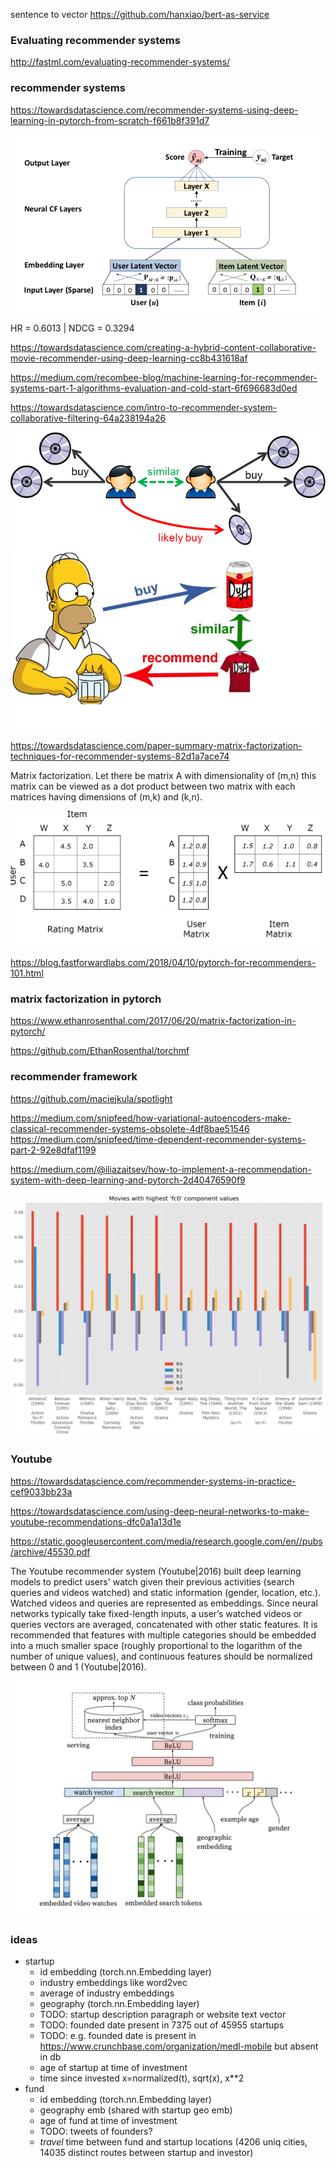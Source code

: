 sentence to vector https://github.com/hanxiao/bert-as-service

### Evaluating recommender systems

http://fastml.com/evaluating-recommender-systems/

### recommender systems 

https://towardsdatascience.com/recommender-systems-using-deep-learning-in-pytorch-from-scratch-f661b8f391d7

![rec1](rec1.png)

HR = 0.6013 | NDCG = 0.3294

https://towardsdatascience.com/creating-a-hybrid-content-collaborative-movie-recommender-using-deep-learning-cc8b431618af

https://medium.com/recombee-blog/machine-learning-for-recommender-systems-part-1-algorithms-evaluation-and-cold-start-6f696683d0ed

https://towardsdatascience.com/intro-to-recommender-system-collaborative-filtering-64a238194a26

![rec1](user1.png)
![rec1](item1.png)


https://towardsdatascience.com/paper-summary-matrix-factorization-techniques-for-recommender-systems-82d1a7ace74

Matrix factorization. Let there be matrix A with dimensionality of (m,n) this matrix can be viewed as a dot product between two matrix with each matrices having dimensions of (m,k) and (k,n).

![rec1](mfact1.png)


https://blog.fastforwardlabs.com/2018/04/10/pytorch-for-recommenders-101.html

### matrix factorization in pytorch

https://www.ethanrosenthal.com/2017/06/20/matrix-factorization-in-pytorch/

https://github.com/EthanRosenthal/torchmf


### recommender framework
https://github.com/maciejkula/spotlight


https://medium.com/snipfeed/how-variational-autoencoders-make-classical-recommender-systems-obsolete-4df8bae51546
https://medium.com/snipfeed/time-dependent-recommender-systems-part-2-92e8dfaf1199

https://medium.com/@iliazaitsev/how-to-implement-a-recommendation-system-with-deep-learning-and-pytorch-2d40476590f9

![rec1](embed_fc1.png)


### Youtube

https://towardsdatascience.com/recommender-systems-in-practice-cef9033bb23a

https://towardsdatascience.com/using-deep-neural-networks-to-make-youtube-recommendations-dfc0a1a13d1e

https://static.googleusercontent.com/media/research.google.com/en//pubs/archive/45530.pdf

The Youtube recommender system (Youtube|2016) built deep learning models to predict users' watch given their previous activities (search queries and videos watched) and static information (gender, location, etc.). Watched videos and queries are represented as embeddings. Since neural networks typically take fixed-length inputs, a user’s watched videos or queries vectors are averaged, concatenated with other static features. It is recommended that features with multiple categories should be embedded into a much smaller space (roughly proportional to the logarithm of the number of unique values), and continuous features should be normalized between 0 and 1 (Youtube|2016).

![rec1](youtube1.png)


### ideas

- startup
    - id embedding (torch.nn.Embedding layer)
    - industry embeddings like word2vec 
    - average of industry embeddings
    - geography (torch.nn.Embedding layer)
    - TODO: startup description paragraph or website text vector 
    - TODO: founded date present in 7375 out of 45955 startups
    - TODO: e.g. founded date is present in https://www.crunchbase.com/organization/medl-mobile but absent in db
    - age of startup at time of investment
    - time since invested x=normalized(t), sqrt(x), x**2
- fund
    - id embedding (torch.nn.Embedding layer)
    - geography emb (shared with startup geo emb)
    - age of fund at time of investment
    - TODO: tweets of founders?
    - _travel_ time between fund and startup locations (4206 uniq cities, 14035 distinct routes between startup and investor)
